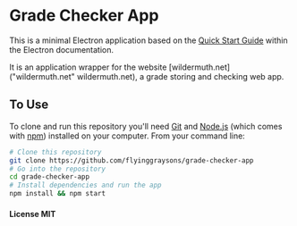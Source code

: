 # Grade Checker App

This is a minimal Electron application based on the [Quick Start Guide](http://electron.atom.io/docs/latest/tutorial/quick-start) within the Electron documentation.

It is an application wrapper for the website [wildermuth.net]("wildermuth.net" wildermuth.net), a grade storing and checking web app.

## To Use

To clone and run this repository you'll need [Git](https://git-scm.com) and [Node.js](https://nodejs.org/en/download/) (which comes with [npm](http://npmjs.com)) installed on your computer. From your command line:

```bash
# Clone this repository
git clone https://github.com/flyinggraysons/grade-checker-app
# Go into the repository
cd grade-checker-app
# Install dependencies and run the app
npm install && npm start
```

#### License MIT

